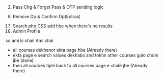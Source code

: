 <!-- !To Do List: -->

<!-- 1. Payment Page -->
2. Pass Chg & Forget Pass & OTP sending logic
<!-- 3. Edit option - add picture - display picture - Back to Dashboard -->
<!-- 4. Front end - dashboard dp, login bg-, courses.php>enroll button style, in dashboard sort by dropdown -->
<!-- 5. Backend - Database courses add img -->
6. Remove Dp & Confirm Dp(Extras)
<!-- 7. Navbar in Courses section(search, dashboard, all course) -->
<!-- 8. Payment page confirmation page CSS add -->
<!-- 9. Course duration and remove on checkout page -->
<!-- 10. Payment page not solved > Validation -->
<!-- 11. Checkout.php - Add Courses > Courses.php - enroll > Checkout.php -->
<!-- 12. Fix the alert in payment page -->
<!-- 13. Course page search box logic -->
<!-- 14. course page -> avialable courses and dashbord css -->
<!-- 15. dashbord -> photo , start course button -->
<!-- 16. Static pics change in carousel of index -->
17. Search.php CSS add hbe when there's no results
18. Admin Profile


so ami ki chai: Ami chai
* all courses dekhanor ekta page hbe (Already there)
* ekta page e search values dekhabo and tokhn other courses gulo chole jbe (done)
* then all courses tiple back to all courses page e chole jbe (Already there)